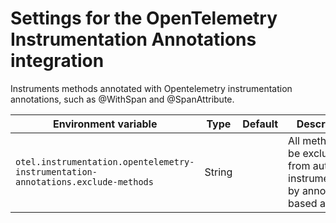 # Settings for the OpenTelemetry Instrumentation Annotations integration

Instruments methods annotated with Opentelemetry instrumentation annotations, such as @WithSpan and
@SpanAttribute.

| Environment variable                                                             | Type   | Default | Description                                                                       |
| -------------------------------------------------------------------------------- | ------ | ------- | --------------------------------------------------------------------------------- |
| `otel.instrumentation.opentelemetry-instrumentation-annotations.exclude-methods` | String |         | All methods to be excluded from auto-instrumentation by annotation-based advices. |
